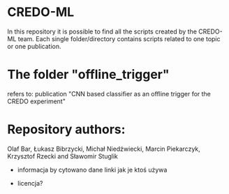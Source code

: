 # CREDO-ML

In this repository it is possible to find all the scripts created by the CREDO-ML team.
Each single folder/directory contains scripts related to one topic or one publication.

# The folder "offline_trigger"
refers to: publication "CNN based classifier as an offline trigger for the CREDO experiment"



# Repository authors:
Olaf Bar, Łukasz Bibrzycki, Michał Niedźwiecki, Marcin Piekarczyk, Krzysztof Rzecki and Sławomir Stuglik 


+ informacja by cytowano dane linki jak je ktoś używa

+ licencja?
